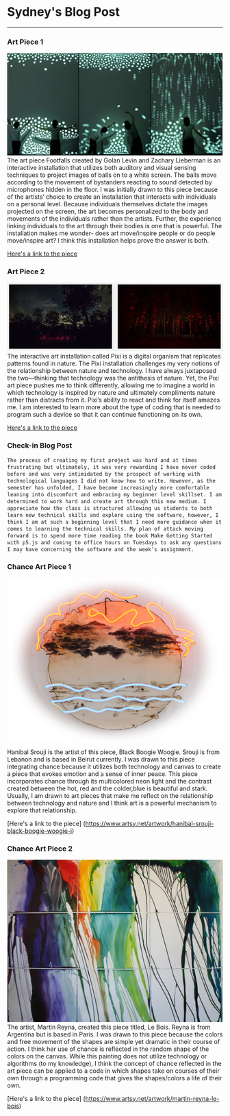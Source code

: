 # Sydney's Blog Post 
------

### Art Piece 1
![Footfalls](images/footfalls.png "Footfalls")
	The art piece Footfalls created by Golan Levin and Zachary Lieberman is an interactive installation that utilizes both auditory and visual sensing techniques to project images of balls on to a white screen. The balls move according to the movement of bystanders reacting to sound detected by microphones hidden in the floor. I was initially drawn to this piece because of the artists’ choice to create an installation that interacts with individuals on a personal level. Because individuals themselves dictate the images projected on the screen, the art becomes personalized to the body and movements of the individuals rather than the artists. Further, the experience linking individuals to the art through their bodies is one that is powerful. The installation makes me wonder- does art move/inspire people or do people move/inspire art? I think this installation helps prove the answer is both. 

[Here's a link to the piece](http://www.flong.com/projects/footfalls/)


### Art Piece 2

![Pixi](images/pixi.png "Pixi")
	The interactive art installation called Pixi is a digital organism that replicates patterns found in nature. The Pixi installation challenges my very notions of the relationship between nature and technology. I have always juxtaposed the two—thinking that technology was the antithesis of nature. Yet, the Pixi art piece pushes me to think differently, allowing me to imagine a world in which technology is inspired by nature and ultimately compliments nature rather than distracts from it. Pixi’s ability to react and think for itself amazes me. I am interested to learn more about the type of coding that is needed to program such a device so that it can continue functioning on its own. 

[Here's a link to the piece](http://www.creativeapplications.net/environment/pixi-nature-aware-self-sufficient-digital-organism-breathes-in-the-forest/)

### Check-in Blog Post
	The process of creating my first project was hard and at times frustrating but ultimately, it was very rewarding I have never coded before and was very intimidated by the prospect of working with technological languages I did not know how to write. However, as the semester has unfolded, I have become increasingly more comfortable leaning into discomfort and embracing my beginner level skillset. I am determined to work hard and create art through this new medium. I appreciate how the class is structured allowing us students to both learn new technical skills and explore using the software, however, I think I am at such a beginning level that I need more guidance when it comes to learning the technical skills. My plan of attack moving forward is to spend more time reading the book Make Getting Started with p5.js and coming to office hours on Tuesdays to ask any questions I may have concerning the software and the week’s assignment. 



### Chance Art Piece 1

![Black Boogie Woogie ](images/larger.jpg "Black Boogie Woogie")

Hanibal Srouji is the artist of this piece, Black Boogie Woogie. Srouji is from Lebanon and is based in Beirut currently. I was drawn to this piece integrating chance because it utilizes both technology and canvas to create a piece that evokes emotion and a sense of inner peace. This piece incorporates chance through its multicolored neon light and the contrast created between the hot, red and the colder,blue is beautiful and stark. Usually, I am drawn to art pieces that make me reflect on the relationship between technology and nature and I think art is a powerful mechanism to explore that relationship. 


[Here's a link to the piece]
(https://www.artsy.net/artwork/hanibal-srouji-black-boogie-woogie-i)


### Chance Art Piece 2

![Le Bois](images/larger-1.jpg "Le Bois")
The artist, Martin Reyna, created this piece titled, Le Bois. Reyna is from Argentina but is based in Paris. I was drawn to this piece because the colors and free movement of the shapes are simple yet dramatic in their course of action. I think her use of chance is reflected in the random shape of the colors on the canvas. While this painting does not utilize technology or algorithms (to my knowledge), I think the concept of chance reflected in the art piece can be applied to a code in which shapes take on courses of their own through a programming code that gives the shapes/colors a life of their own. 



[Here's a link to the piece]
(https://www.artsy.net/artwork/martin-reyna-le-bois)

